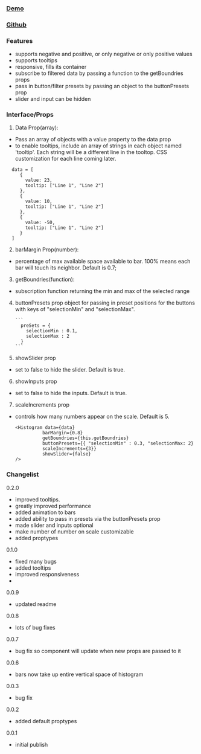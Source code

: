 ### [Demo](https://6j7nf.csb.app/)

### [Github](https://github.com/nicholasengleman/React-Histogram-Slider)

### Features

-   supports negative and positive, or only negative or only positive values
-   supports tooltips
-   responsive, fills its container
-   subscribe to filtered data by passing a function to the getBoundries props
-   pass in button/filter presets by passing an object to the buttonPresets prop
-   slider and input can be hidden

### Interface/Props

1. Data Prop(array):

-   Pass an array of objects with a value property to the data prop
-   to enable tooltips, include an array of strings in each object named 'tooltip'. Each string will be a different line in the tooltop. CSS customization for each line coming later.

```
  data = [
     {
       value: 23,
       tooltip: ["Line 1", "Line 2"]
     },
     {
       value: 10,
       tooltip: ["Line 1", "Line 2"]
     },
     {
       value: -50,
       tooltip: ["Line 1", "Line 2"]
     }
  ]
```

2. barMargin Prop(number):

-   percentage of max available space available to bar. 100% means each bar will touch its neighbor. Default is 0.7;

3. getBoundries(function):

-   subscription function returning the min and max of the selected range

4.  buttonPresets prop object for passing in preset positions for the buttons with keys of "selectionMin" and "selectionMax".

        ```
          preSets = {
            selectionMin : 0.1,
            selectionMax : 2
          }
        ```

5) showSlider prop

-   set to false to hide the slider. Default is true.

6. showInputs prop

-   set to false to hide the inputs. Default is true.

7. scaleIncrements prop

-   controls how many numbers appear on the scale. Default is 5.

    ```
    <Histogram data={data}
              barMargin={0.8}
              getBoundries={this.getBoundries}
              buttonPresets={{ "selectionMin" : 0.3, "selectionMax: 2}
              scaleIncrements={3}}
              showSlider={false}
    />
    ```

### Changelist

0.2.0

-   improved tooltips.
-   greatly improved performance
-   added animation to bars
-   added ability to pass in presets via the buttonPresets prop
-   made slider and inputs optional
-   make number of number on scale customizable
-   added proptypes

0.1.0

-   fixed many bugs
-   added tooltips
-   improved responsiveness
-

0.0.9

-   updated readme

0.0.8

-   lots of bug fixes

0.0.7

-   bug fix so component will update when new props are passed to it

0.0.6

-   bars now take up entire vertical space of histogram

0.0.3

-   bug fix

0.0.2

-   added default proptypes

0.0.1

-   initial publish
